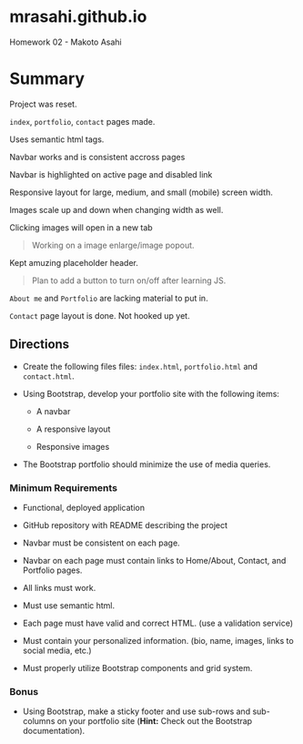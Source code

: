 # mrasahi.github.io
Homework 02 - Makoto Asahi
# Summary
Project was reset.

`index`, `portfolio`, `contact` pages made.

Uses semantic html tags.

Navbar works and is consistent accross pages

Navbar is highlighted on active page and disabled link

Responsive layout for large, medium, and small (mobile) screen width.

Images scale up and down when changing width as well.

Clicking images will open in a new tab
> Working on a image enlarge/image popout.

Kept amuzing placeholder header.
> Plan to add a button to turn on/off after learning JS.

`About me` and `Portfolio` are lacking material to put in.

`Contact` page layout is done. Not hooked up yet.








## Directions
* Create the following files files: `index.html`, `portfolio.html` and `contact.html`.

* Using Bootstrap, develop your portfolio site with the following items:

   * A navbar

   * A responsive layout

   * Responsive images

* The Bootstrap portfolio should minimize the use of media queries.

### Minimum Requirements

* Functional, deployed application

* GitHub repository with README describing the project

* Navbar must be consistent on each page.

* Navbar on each page must contain links to Home/About, Contact, and Portfolio pages.

* All links must work.

* Must use semantic html.

* Each page must have valid and correct HTML. (use a validation service)

* Must contain your personalized information. (bio, name, images, links to social media, etc.)

* Must properly utilize Bootstrap components and grid system.

### Bonus

* Using Bootstrap, make a sticky footer and use sub-rows and sub-columns on your portfolio site (**Hint:** Check out the Bootstrap documentation).

